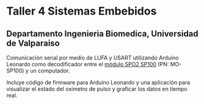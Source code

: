 Taller 4 Sistemas Embebidos
====
Departamento Ingenieria Biomedica, Universidad de Valparaiso
----

Comunicación serial por medio de LUFA y USART utilizando Arduino Leonardo como decodificador entre el [módulo SPO2 SP100](http://www.goldwei.com/products/item.asp?itemid=391) (PN: MO-SP100) y un computador.

Incluye código de firmware para Arduino Leonardo y una aplicación para visualizar el estado del oxímetro de pulso y graficar los datos en tiempo real.







